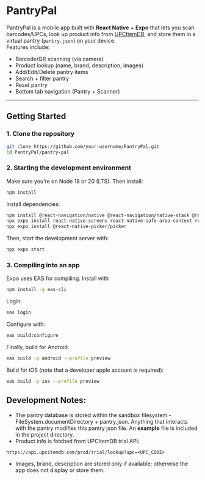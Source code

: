 # PantryPal

PantryPal is a mobile app built with **React Native** + **Expo** that lets you scan barcodes/UPCs, look up product info from [UPCItemDB](https://www.upcitemdb.com/), and store them in a virtual pantry (`pantry.json`) on your device.  
Features include:
- Barcode/QR scanning (via camera)
- Product lookup (name, brand, description, images)
- Add/Edit/Delete pantry items
- Search + filter pantry
- Reset pantry
- Bottom tab navigation (Pantry + Scanner)

---

## Getting Started

### 1. Clone the repository

```bash
git clone https://github.com/your-username/PantryPal.git
cd PantryPal/pantry-pal
```

### 2. Starting the development environment

Make sure you’re on Node 18 or 20 (LTS). Then install:

```bash
npm install
```

Install dependencies:

```bash
npm install @react-navigation/native @react-navigation/native-stack @react-navigation/bottom-tabs
npx expo install react-native-screens react-native-safe-area-context react-native-gesture-handler react-native-reanimated react-native-vector-icons
npx expo install @react-native-picker/picker
```

Then, start the development server with:

```bash
npx expo start
```

### 3. Compiling into an app

Expo uses EAS for compiling. Install with 

```bash
npm install -g eas-cli
```

Login:

```bash
eas login
```

Configure with:

```bash 
eas build:configure
```

Finally, build for Android:

```bash
eas build -p android --profile preview
```

Build for iOS (note that a developer apple account is required):
```bash
eas build -p ios --profile preview
```

## Development Notes:  

- The pantry database is stored within the sandbox filesystem - FileSystem.documentDirectory + pantry.json. Anything that interacts with the pantry modifies this pantry json file. An **example** file is included in the project directory.
- Product info is fetched from UPCItemDB trial API: 
```
https://api.upcitemdb.com/prod/trial/lookup?upc=<UPC_CODE>
```
- Images, brand, description are stored only if available; otherwise the app does not display or store them. 